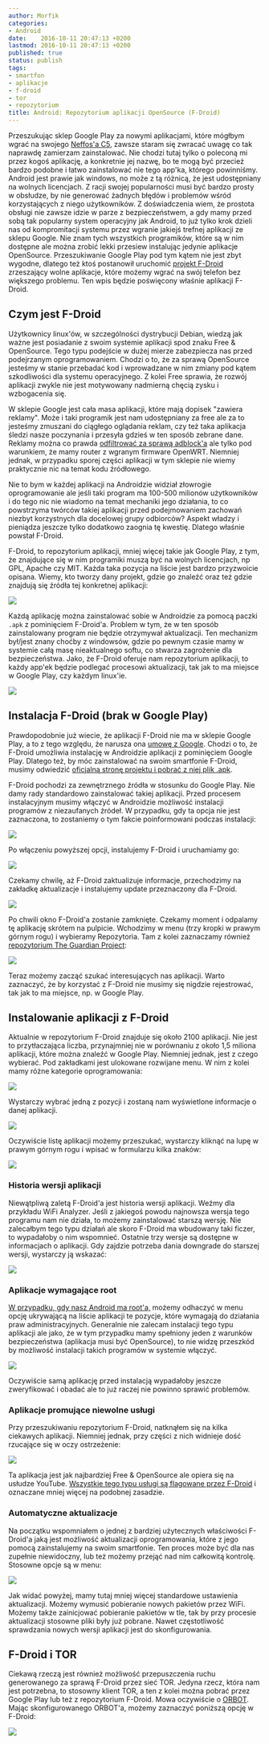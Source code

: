```yaml
---
author: Morfik
categories:
- Android
date:    2016-10-11 20:47:13 +0200
lastmod: 2016-10-11 20:47:13 +0200
published: true
status: publish
tags:
- smartfon
- aplikacje
- f-droid
- tor
- repozytorium
title: Android: Repozytorium aplikacji OpenSource (F-Droid)
---
```


Przeszukując sklep Google Play za nowymi aplikacjami, które mógłbym wgrać na swojego [Neffos'a
C5][1], zawsze staram się zwracać uwagę co tak naprawdę zamierzam zainstalować. Nie chodzi tutaj
tylko o poleconą mi przez kogoś aplikację, a konkretnie jej nazwę, bo te mogą być przecież bardzo
podobne i łatwo zainstalować nie tego app'ka, którego powinniśmy. Android jest prawie jak windows,
no może z tą różnicą, że jest udostępniany na wolnych licencjach. Z racji swojej popularności musi
być bardzo prosty w obsłudze, by nie generować żadnych błędów i problemów wśród korzystających z
niego użytkowników. Z doświadczenia wiem, że prostota obsługi nie zawsze idzie w parze z
bezpieczeństwem, a gdy mamy przed sobą tak popularny system operacyjny jak Android, to już tylko
krok dzieli nas od kompromitacji systemu przez wgranie jakiejś trefnej aplikacji ze sklepu Google.
Nie znam tych wszystkich programików, które są w nim dostępne ale można zrobić lekki przesiew
instalując jedynie aplikacje OpenSource. Przeszukiwanie Google Play pod tym kątem nie jest zbyt
wygodne, dlatego też ktoś postanowił uruchomić [projekt F-Droid](https://f-droid.org/) zrzeszający
wolne aplikacje, które możemy wgrać na swój telefon bez większego problemu. Ten wpis będzie
poświęcony właśnie aplikacji F-Droid.

<!--more-->
## Czym jest F-Droid

Użytkownicy linux'ów, w szczególności dystrybucji Debian, wiedzą jak ważne jest posiadanie z swoim
systemie aplikacji spod znaku Free & OpenSource. Tego typu podejście w dużej mierze zabezpiecza nas
przed podejrzanym oprogramowaniem. Chodzi o to, że za sprawą OpenSource jesteśmy w stanie przebadać
kod i wprowadzane w nim zmiany pod kątem szkodliwości dla systemu operacyjnego. Z kolei Free
sprawia, że rozwój aplikacji zwykle nie jest motywowany nadmierną chęcią zysku i wzbogacenia się.

W sklepie Google jest cała masa aplikacji, które mają dopisek "zawiera reklamy". Może i taki
programik jest nam udostępniany za free ale za to jesteśmy zmuszani do ciągłego oglądania reklam,
czy też taka aplikacja śledzi nasze poczynania i przesyła gdzieś w ten sposób zebrane dane. Reklamy
można co prawda [odfiltrować za sprawą adblock'a][2] ale tylko pod warunkiem, że mamy router z
wgranym firmware OpenWRT. Niemniej jednak, w przypadku sporej części aplikacji w tym sklepie nie
wiemy praktycznie nic na temat kodu źródłowego.

Nie to bym w każdej aplikacji na Androidzie widział złowrogie oprogramowanie ale jeśli taki program
ma 100-500 milionów użytkowników i do tego nic nie wiadomo na temat mechaniki jego działania, to co
powstrzyma twórców takiej aplikacji przed podejmowaniem zachowań niezbyt korzystnych dla docelowej
grupy odbiorców? Aspekt władzy i pieniądza jeszcze tylko dodatkowo zaognia tę kwestię. Dlatego
właśnie powstał F-Droid.

F-Droid, to repozytorium aplikacji, mniej więcej takie jak Google Play, z tym, że znajdujące się w
nim programiki muszą być na wolnych licencjach, np GPL, Apache czy MIT. Każda taka pozycja na liście
jest bardzo przyzwoicie opisana. Wiemy, kto tworzy dany projekt, gdzie go znaleźć oraz też gdzie
znajdują się źródła tej konkretnej aplikacji:

![](/img/2016/10/1.f-droid-smartfon-android-info-aplikacja.png#medium)

Każdą aplikację można zainstalować sobie w Androidzie za pomocą paczki `.apk` z pominięciem
F-Droid'a. Problem w tym, że w ten sposób zainstalowany program nie będzie otrzymywał aktualizacji.
Ten mechanizm był/jest znany choćby z windowsów, gdzie po pewnym czasie mamy w systemie całą masę
nieaktualnego softu, co stwarza zagrożenie dla bezpieczeństwa. Jako, że F-Droid oferuje nam
repozytorium aplikacji, to każdy app'ek będzie podlegać procesowi aktualizacji, tak jak to ma
miejsce w Google Play, czy każdym linux'ie.

![](/img/2016/10/2.f-droid-smartfon-android-aktualizacja.png#big)

## Instalacja F-Droid (brak w Google Play)

Prawdopodobnie już wiecie, że aplikacji F-Droid nie ma w sklepie Google Play, a to z tego względu,
że narusza ona [umowę z Google][3]. Chodzi o to, że F-Droid umożliwia instalację w Androidzie
aplikacji z pominięciem Google Play. Dlatego też, by móc zainstalować na swoim smartfonie F-Droid,
musimy odwiedzić [oficjalną stronę projektu i pobrać z niej plik .apk][4].

F-Droid pochodzi za zewnętrznego źródła w stosunku do Google Play. Nie damy rady standardowo
zainstalować takiej aplikacji. Przed procesem instalacyjnym musimy włączyć w Androidzie możliwość
instalacji programów z niezaufanych źródeł. W przypadku, gdy ta opcja nie jest zaznaczona, to
zostaniemy o tym fakcie poinformowani podczas instalacji:

![](/img/2016/10/3.f-droid-smartfon-android-wlaczenie-nieznane-zrodla-aplikacji.png#huge)

Po włączeniu powyższej opcji, instalujemy F-Droid i uruchamiamy go:

![](/img/2016/10/4.f-droid-smartfon-android-instalacja.png#huge)

Czekamy chwilę, aż F-Droid zaktualizuje informacje, przechodzimy na zakładkę aktualizacje i
instalujemy update przeznaczony dla F-Droid.

![](/img/2016/10/5.f-droid-smartfon-android-aktualizacja.png#huge)

Po chwili okno F-Droid'a zostanie zamknięte. Czekamy moment i odpalamy tę aplikację skrótem na
pulpicie. Wchodzimy w menu (trzy kropki w prawym górnym rogu) i wybieramy Repozytoria. Tam z kolei
zaznaczamy również [repozytorium The Guardian Project][5]:

![](/img/2016/10/6.f-droid-smartfon-android-repozytoria.png#big)

Teraz możemy zacząć szukać interesujących nas aplikacji. Warto zaznaczyć, że by korzystać z F-Droid
nie musimy się nigdzie rejestrować, tak jak to ma miejsce, np. w Google Play.

## Instalowanie aplikacji z F-Droid

Aktualnie w repozytorium F-Droid znajduje się około 2100 aplikacji. Nie jest to przytłaczająca
liczba, przynajmniej nie w porównaniu z około 1,5 miliona aplikacji, które można znaleźć w Google
Play. Niemniej jednak, jest z czego wybierać. Pod zakładkami jest ulokowane rozwijane menu. W nim z
kolei mamy różne kategorie oprogramowania:

![](/img/2016/10/7.f-droid-smartfon-android-repozytoria-zawartosc.png#huge)

Wystarczy wybrać jedną z pozycji i zostaną nam wyświetlone informacje o danej aplikacji.

![](/img/2016/10/8.f-droid-smartfon-android-instalacja-aplikacja.png#big)

Oczywiście listę aplikacji możemy przeszukać, wystarczy kliknąć na lupę w prawym górnym rogu i
wpisać w formularzu kilka znaków:

![](/img/2016/10/9.f-droid-smartfon-android-szukanie-repozytorium.png#medium)

### Historia wersji aplikacji

Niewątpliwą zaletą F-Droid'a jest historia wersji aplikacji. Weźmy dla przykładu WiFi Analyzer.
Jeśli z jakiegoś powodu najnowsza wersja tego programu nam nie działa, to możemy zainstalować
starszą wersję. Nie zalecałbym tego typu działań ale skoro F-Droid ma wbudowany taki ficzer, to
wypadałoby o nim wspomnieć. Ostatnie trzy wersje są dostępne w informacjach o aplikacji. Gdy zajdzie
potrzeba dania downgrade do starszej wersji, wystarczy ją wskazać:

![](/img/2016/10/10.f-droid-smartfon-android-starsza-wersja-aplikacji.png#big)

### Aplikacje wymagające root

[W przypadku, gdy nasz Android ma root'a,][6] możemy odhaczyć w menu opcję ukrywającą na liście
aplikacji te pozycje, które wymagają do działania praw administracyjnych. Generalnie nie zalecam
instalacji tego typu aplikacji ale jako, że w tym przypadku mamy spełniony jeden z warunków
bezpieczeństwa (aplikacja musi być OpenSource), to nie widzę przeszkód by możliwość instalacji
takich programów w systemie włączyć.

![](/img/2016/10/11.f-droid-smartfon-android-aplikacje-wymagajace-root.png#medium)

Oczywiście samą aplikację przed instalacją wypadałoby jeszcze zweryfikować i obadać ale to już
raczej nie powinno sprawić problemów.

### Aplikacje promujące niewolne usługi

Przy przeszukiwaniu repozytorium F-Droid, natknąłem się na kilka ciekawych aplikacji. Niemniej
jednak, przy części z nich widnieje dość rzucające się w oczy ostrzeżenie:

![](/img/2016/10/12.f-droid-smartfon-android-ostrzezenie-aplikacja.png#medium)

Ta aplikacja jest jak najbardziej Free & OpenSource ale opiera się na usłudze YouTube. [Wszystkie
tego typu usługi są flagowane przez F-Droid][7] i oznaczane mniej więcej na podobnej zasadzie.

### Automatyczne aktualizacje

Na początku wspomniałem o jednej z bardziej użytecznych właściwości F-Droid'a jaką jest możliwość
aktualizacji oprogramowania, które z jego pomocą zainstalujemy na swoim smartfonie. Ten proces może
być dla nas zupełnie niewidoczny, lub też możemy przejąć nad nim całkowitą kontrolę. Stosowne opcje
są w menu:

![](/img/2016/10/13.f-droid-smartfon-android-konfiguracja-aktualizacje.png#medium)

Jak widać powyżej, mamy tutaj mniej więcej standardowe ustawienia aktualizacji. Możemy wymusić
pobieranie nowych pakietów przez WiFi. Możemy także zainicjować pobieranie pakietów w tle, tak by
przy procesie aktualizacji stosowne pliki były już pobrane. Nawet częstotliwość sprawdzania nowych
wersji aplikacji jest do skonfigurowania.

## F-Droid i TOR

Ciekawą rzeczą jest również możliwość przepuszczenia ruchu generowanego za sprawą F-Droid przez sieć
TOR. Jedyna rzecz, która nam jest potrzebna, to stosowny klient TOR, a ten z kolei można pobrać
przez Google Play lub też z repozytorium F-Droid. Mowa oczywiście o [ORBOT][8]. Mając
skonfigurowanego ORBOT'a, możemy zaznaczyć poniższą opcję w F-Droid:

![](/img/2016/10/14.f-droid-smartfon-android-orbot-tor.png#big)


[1]: /post/recenzja-smartfon-neffos-c5-od-tp-link/
[2]: /post/blokowanie-reklam-adblock-na-domowym-routerze-wifi/
[3]: https://play.google.com/about/developer-distribution-agreement.html
[4]: https://f-droid.org/
[5]: https://en.wikipedia.org/wiki/The_Guardian_Project_(software)
[6]: /post/android-root-smartfona-neffos-c5-od-tp-link/
[7]: https://f-droid.org/wiki/page/Antifeatures
[8]: https://www.torproject.org/docs/android.html.en
